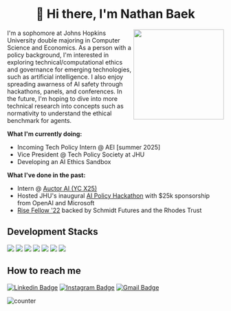 <h1 align="center"> 👋 Hi there, I'm Nathan Baek </h1>

<a href="https://github.com/anuraghazra/github-readme-stats">
  <img height=210 align="right" src="https://github-readme-stats.vercel.app/api?username=baekbyte" />
</a>


I'm a sophomore at Johns Hopkins University double majoring in Computer Science and Economics. As a person with a policy background, I'm interested in exploring technical/computational ethics and governance for emerging technologies, such as artificial intelligence. I also enjoy spreading awarness of AI safety through hackathons, panels, and conferences. In the future, I'm hoping to dive into more technical research into concepts such as normativity to understand the ethical benchmark for agents.


**What I'm currently doing:**
- Incoming Tech Policy Intern @ AEI [summer 2025]
- Vice President @ Tech Policy Society at JHU
- Developing an AI Ethics Sandbox

**What I've done in the past:**
- Intern @ [Auctor AI (YC X25)](https://www.getauctor.com/)
- Hosted JHU's inaugural [AI Policy Hackathon](https://www.cs.jhu.edu/news/jhu-holds-first-ai-policy-hackathon/) with $25k sponsorship from OpenAI and Microsoft
- [Rise Fellow '22](https://www.risefortheworld.org/) backed by Schmidt Futures and the Rhodes Trust



## Development Stacks
<p align="left">
  <img src="https://img.shields.io/badge/Java-007396?style=for-the-badge&logo=OpenJDK&logoColor=white"/>
  <img src="https://img.shields.io/badge/Python-3776AB?style=for-the-badge&logo=Python&logoColor=white">
  <img src="https://img.shields.io/badge/C-A8B9CC?style=for-the-badge&logo=C&logoColor=white">
  <img src="https://img.shields.io/badge/HTML-E34F26?style=for-the-badge&logo=HTML5&logoColor=white"/>
  <img src="https://img.shields.io/badge/CSS3-F68212?style=for-the-badge&logo=CSS3&logoColor=white"/>
  <img src="https://img.shields.io/badge/JavaScript-F7DF1E?style=for-the-badge&logo=JavaScript&logoColor=white"/>
  <img src="https://img.shields.io/badge/bootstrap-7952B3?style=for-the-badge&logo=bootstrap&logoColor=white">
</p>

## How to reach me
[![Linkedin Badge](https://img.shields.io/badge/-LinkedIn-blue?style=flat-square&logo=Linkedin&logoColor=white&link=https://www.linkedin.com/in/baekseokhyun/)](https://www.linkedin.com/in/baekseokhyun/) 
[![Instagram Badge](https://img.shields.io/badge/-Instagram-dd2a7b?style=flat-square&logo=instagram&logoColor=white&link=https://www.instagram.com/nathanb6332/?hl=en)](https://www.instagram.com/nathanb6332/?hl=en) 
[![Gmail Badge](https://img.shields.io/badge/-Gmail-d14836?style=flat-square&logo=Gmail&logoColor=white&link=mailto:seokhyunbaek06@gmail.com)](mailto:seokhyunbaek06@gmail.com)

<img src="https://komarev.com/ghpvc/?username=baekbyte&label=Profile%20views&color=56744E&style=flat" alt="counter" /> 

<!--
**baekbyte/baekbyte** is a ✨ _special_ ✨ repository because its `README.md` (this file) appears on your GitHub profile.

Here are some ideas to get you started:

- 🔭 I’m currently working on ...
- 🌱 I’m currently learning ...
- 👯 I’m looking to collaborate on ...
- 🤔 I’m looking for help with ...
- 💬 Ask me about ...
- 📫 How to reach me: ...
- 😄 Pronouns: ...
- ⚡ Fun fact: ...
-->

